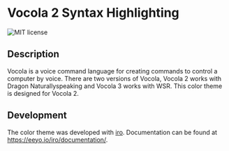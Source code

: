 # Vocola 2 Syntax Highlighting # 
![MIT license](https://img.shields.io/github/license/ralphflachs/vocola-color-theme) 
## Description ##
Vocola is a voice command language for creating commands to control a computer by voice. There are two versions of Vocola, Vocola 2 works with Dragon Naturallyspeaking and Vocola 3 works with WSR. This color theme is designed for Vocola 2.

## Development ##
The color theme was developed with [iro](https://eeyo.io/iro/). Documentation can be found at https://eeyo.io/iro/documentation/.

